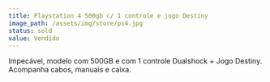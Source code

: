 ```yaml
---
title: Playstation 4 500gb c/ 1 controle e jogo Destiny
image_path: /assets/img/store/ps4.jpg
status: sold
value: Vendido
---
```

Impecável, modelo com 500GB e com 1 controle Dualshock + Jogo Destiny. Acompanha cabos, manuais e caixa.
